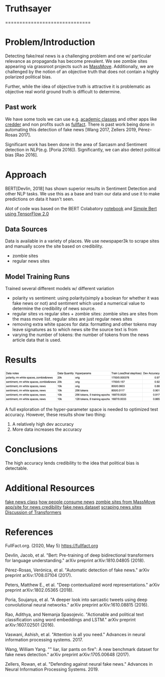 # Truthsayer
==============================

# Problem/Introduction

Detecting fake/real news is a challenging problem and one w/ particular relevance as propaganda has become prevalent.  We see zombie sites appearing via grassroot projects such as [MassMove](https://github.com/MassMove/AttackVectors).  Additionally, we are challenged by the notion of an objective truth that does not contain a highly polarized political bias.

Further, while the idea of objective truth is attractive it is problematic as objective real world ground truth is difficult to determine.    

## Past work

We have some tools we can use e.g. [academic classes](https://callingbullshit.org) and other apps like [credder](https://credder.com/) and non profits such as [fullfact](https://fullfact.org).  There is past work being done in automating this detection of fake news [Wang 2017, Zellers 2019, Pérez-Rosas 2017].

Significant work has been done in the area of Sarcasm and Sentiment detection in NLP(e.g. [Poria 2016]).  Significantly, we can also detect political bias [Rao 2016].

# Approach

BERT[Devlin, 2018] has shown superior results in Sentiment Detection and other NLP tasks.  We use this as a base and train our data and use it to make predictions on data it hasn't seen.

Alot of code was based on the BERT Colabatory [notebook](https://colab.research.google.com/github/tensorflow/tpu/blob/master/tools/colab/bert_finetuning_with_cloud_tpus.ipynb) and [Simple Bert using TensorFlow 2.0](https://towardsdatascience.com/simple-bert-using-tensorflow-2-0-132cb19e9b22)


## Data Sources

Data is available in a variety of places.  We use newspaper3k to scrape sites and manually score the site based on credibility.

* zombie sites
* regular news sites

## Model Training Runs

Trained several different models w/ different variation

* polarity vs sentiment: using polarity(simply a boolean for whether it was fake news or not) and sentiment which used a numerical value to determine the credibility of news source.  
* regular sites vs regular sites + zombie sites:  zombie sites are sites from the mass move list.  regular sites are just regular news sites
* removing extra white spaces for data:  formatting and other tokens may leave signatures as to which news site the source text is from
* varying the number of tokens:  the number of tokens from the news article data that is used.

# Results

![results](results.png)

A full exploration of the hyper-parameter space is needed to optimized test accuracy.  However, these results show two thing:

1.  A relatively high dev accuracy
2.  More data increases the accuracy

# Conclusions

The high accuracy lends credibility to the idea that political bias is detectable.

# Additional Resources

[fake news class](https://callingbullshit.org)
[how people consume news](http://www.digitalnewsreport.org/survey/2019/how-younger-generations-consume-news-differently/)
[zombie sites from MassMove](https://github.com/MassMove/AttackVectors)
[app/site for news credibility](https://credder.com/)
[fake news dataset](https://github.com/klout/opendata/tree/master/political_leaning)
[scraping news sites](https://newspaper.readthedocs.io/en/latest/)
[Discussion of Transformers](https://towardsdatascience.com/transformer-attention-is-all-you-need-1e455701fdd9)

# References

FullFact.org. (2020, May 5) https://fullfact.org

Devlin, Jacob, et al. "Bert: Pre-training of deep bidirectional transformers for language understanding." arXiv preprint arXiv:1810.04805 (2018).

Pérez-Rosas, Verónica, et al. "Automatic detection of fake news." arXiv preprint arXiv:1708.07104 (2017).

Peters, Matthew E., et al. "Deep contextualized word representations." arXiv preprint arXiv:1802.05365 (2018).

Poria, Soujanya, et al. "A deeper look into sarcastic tweets using deep convolutional neural networks." arXiv preprint arXiv:1610.08815 (2016).

Rao, Adithya, and Nemanja Spasojevic. "Actionable and political text classification using word embeddings and LSTM." arXiv preprint arXiv:1607.02501 (2016).

Vaswani, Ashish, et al. "Attention is all you need." Advances in neural information processing systems. 2017.

Wang, William Yang. "" liar, liar pants on fire": A new benchmark dataset for fake news detection." arXiv preprint arXiv:1705.00648 (2017).

Zellers, Rowan, et al. "Defending against neural fake news." Advances in Neural Information Processing Systems. 2019.
